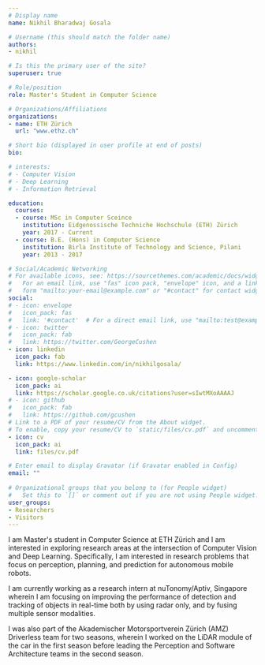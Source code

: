 ```yaml
---
# Display name
name: Nikhil Bharadwaj Gosala

# Username (this should match the folder name)
authors:
- nikhil

# Is this the primary user of the site?
superuser: true

# Role/position
role: Master's Student in Computer Science

# Organizations/Affiliations
organizations:
- name: ETH Zürich
  url: "www.ethz.ch"

# Short bio (displayed in user profile at end of posts)
bio: 

# interests:
# - Computer Vision
# - Deep Learning
# - Information Retrieval

education:
  courses:
  - course: MSc in Computer Sceince
    institution: Eidgenossische Techniche Hochschule (ETH) Zürich
    year: 2017 - Current
  - course: B.E. (Hons) in Computer Science
    institution: Birla Institute of Technology and Science, Pilani
    year: 2013 - 2017

# Social/Academic Networking
# For available icons, see: https://sourcethemes.com/academic/docs/widgets/#icons
#   For an email link, use "fas" icon pack, "envelope" icon, and a link in the
#   form "mailto:your-email@example.com" or "#contact" for contact widget.
social:
# - icon: envelope
#   icon_pack: fas
#   link: '#contact'  # For a direct email link, use "mailto:test@example.org".
# - icon: twitter
#   icon_pack: fab
#   link: https://twitter.com/GeorgeCushen
- icon: linkedin
  icon_pack: fab
  link: https://www.linkedin.com/in/nikhilgosala/

- icon: google-scholar
  icon_pack: ai
  link: https://scholar.google.co.uk/citations?user=sIwtMXoAAAAJ
# - icon: github
#   icon_pack: fab
#   link: https://github.com/gcushen
# Link to a PDF of your resume/CV from the About widget.
# To enable, copy your resume/CV to `static/files/cv.pdf` and uncomment the lines below.  
- icon: cv
  icon_pack: ai
  link: files/cv.pdf

# Enter email to display Gravatar (if Gravatar enabled in Config)
email: ""
  
# Organizational groups that you belong to (for People widget)
#   Set this to `[]` or comment out if you are not using People widget.  
user_groups:
- Researchers
- Visitors
---
```


I am Master's student in Computer Science at ETH Zürich and I am interested in exploring research areas at the intersection of Computer Vision and Deep Learning. Specifically, I am interested in research problems that focus on perception, planning, and prediction for autonomous mobile robots.

I am currently working as a research intern at nuTonomy/Aptiv, Singapore wherein I am focusing on improving the performance of detection and tracking of objects in real-time both by using radar only, and by fusing multiple sensor modalities.

I was also part of the Akademischer Motorsportverein Zürich (AMZ) Driverless team for two seasons, wherein I worked on the LiDAR module of the car in the first season before leading the Perception and Software Architecture teams in the second season. 